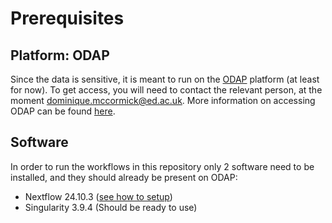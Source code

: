 # Prerequisites

## Platform: ODAP

Since the data is sensitive, it is meant to run on the [ODAP](https://odap.ac.uk/) platform (at least for now). To get access, you will need to contact the relevant person, at the moment [dominique.mccormick@ed.ac.uk](mailto:dominique.mccormick@ed.ac.uk). More information on accessing ODAP can be found [here](https://git.ecdf.ed.ac.uk/odap-users-guide/odap-users-guide).

## Software

In order to run the workflows in this repository only 2 software need to be installed, and they should already be present on ODAP:

- Nextflow 24.10.3 ([see how to setup](https://git.ecdf.ed.ac.uk/odap-users-guide/odap-users-guide/-/wikis/nexflow))
- Singularity 3.9.4 (Should be ready to use)




